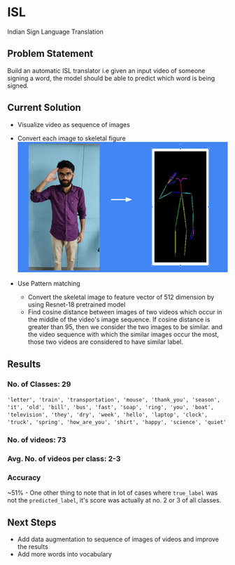 # ISL
Indian Sign Language Translation

## Problem Statement
Build an automatic ISL translator i.e given an input video of someone signing a word, the model should be able to predict which word is being signed.

## Current Solution

* Visualize video as sequence of images

* Convert each image to skeletal figure
![alt text](https://github.com/goru001/isl/blob/master/isl.png)

* Use Pattern matching
  * Convert the skeletal image to feature vector of 512 dimension by using Resnet-18 pretrained model
  * Find cosine distance between images of two videos which occur in the middle of the video's image sequence. If cosine distance is greater than 95, then we consider the two images to be similar. and the video sequence with which the similar images occur the most, those two videos are considered to have similar label.
  
## Results

### No. of Classes: 29
`'letter', 'train', 'transportation', 'mouse', 'thank_you', 'season', 'it', 'old', 'bill', 'bus', 'fast', 'soap', 'ring', 'you', 'boat', 'television', 'they', 'dry', 'week', 'hello', 'laptop', 'clock', 'truck', 'spring', 'how_are_you', 'shirt', 'happy', 'science', 'quiet'`

### No. of videos: 73

### Avg. No. of videos per class: 2-3

### Accuracy
~51% - One other thing to note that in lot of cases where `true_label` was not the `predicted_label`, it's score was actually at no. 2 or 3 of all classes.

## Next Steps
* Add data augmentation to sequence of images of videos and improve the results
* Add more words into vocabulary

